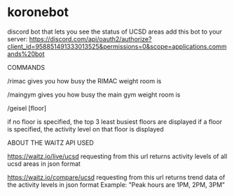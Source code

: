 # koronebot
discord bot that lets you see the status of UCSD areas
add this bot to your server:
https://discord.com/api/oauth2/authorize?client_id=958851491333013525&permissions=0&scope=applications.commands%20bot

COMMANDS 

/rimac
gives you how busy the RIMAC weight room is 

/maingym
gives you how busy the main gym weight room is

/geisel [floor]

if no floor is specified, the top 3 least busiest floors are displayed
if a floor is specified, the activity level on that floor is displayed

ABOUT THE WAITZ API USED 

https://waitz.io/live/ucsd
requesting from this url returns activity levels of 
all ucsd areas in json format


https://waitz.io/compare/ucsd
requesting from this url returns trend data of the
activity levels in json format
Example: "Peak hours are 1PM, 2PM, 3PM" 
